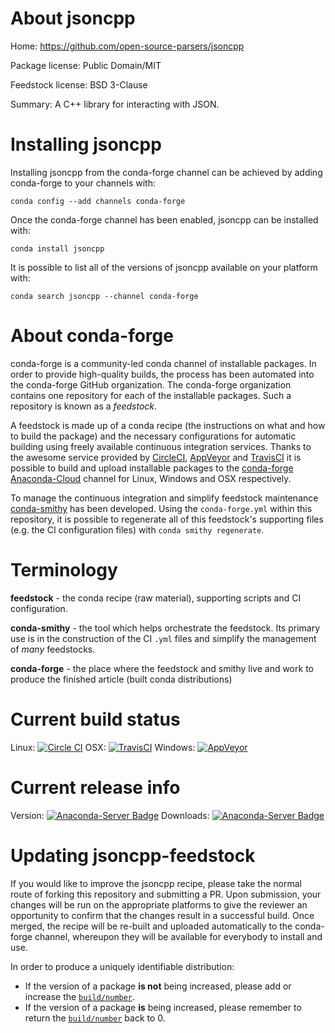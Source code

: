 About jsoncpp
=============

Home: https://github.com/open-source-parsers/jsoncpp

Package license: Public Domain/MIT

Feedstock license: BSD 3-Clause

Summary: A C++ library for interacting with JSON.



Installing jsoncpp
==================

Installing jsoncpp from the conda-forge channel can be achieved by adding conda-forge to your channels with:

```
conda config --add channels conda-forge
```

Once the conda-forge channel has been enabled, jsoncpp can be installed with:

```
conda install jsoncpp
```

It is possible to list all of the versions of jsoncpp available on your platform with:

```
conda search jsoncpp --channel conda-forge
```


About conda-forge
=================

conda-forge is a community-led conda channel of installable packages.
In order to provide high-quality builds, the process has been automated into the
conda-forge GitHub organization. The conda-forge organization contains one repository 
for each of the installable packages. Such a repository is known as a *feedstock*.

A feedstock is made up of a conda recipe (the instructions on what and how to build
the package) and the necessary configurations for automatic building using freely
available continuous integration services. Thanks to the awesome service provided by
[CircleCI](https://circleci.com/), [AppVeyor](http://www.appveyor.com/)
and [TravisCI](https://travis-ci.org/) it is possible to build and upload installable
packages to the [conda-forge](https://anaconda.org/conda-forge)
[Anaconda-Cloud](http://docs.anaconda.org/) channel for Linux, Windows and OSX respectively.

To manage the continuous integration and simplify feedstock maintenance
[conda-smithy](http://github.com/conda-forge/conda-smithy) has been developed.
Using the ``conda-forge.yml`` within this repository, it is possible to regenerate all of
this feedstock's supporting files (e.g. the CI configuration files) with ``conda smithy regenerate``.


Terminology
===========

**feedstock** - the conda recipe (raw material), supporting scripts and CI configuration.

**conda-smithy** - the tool which helps orchestrate the feedstock.
                   Its primary use is in the construction of the CI ``.yml`` files
                   and simplify the management of *many* feedstocks.

**conda-forge** - the place where the feedstock and smithy live and work to
                  produce the finished article (built conda distributions)

Current build status
====================

Linux: [![Circle CI](https://circleci.com/gh/conda-forge/jsoncpp-feedstock.svg?style=svg)](https://circleci.com/gh/conda-forge/jsoncpp-feedstock)
OSX: [![TravisCI](https://travis-ci.org/conda-forge/jsoncpp-feedstock.svg?branch=master)](https://travis-ci.org/conda-forge/jsoncpp-feedstock) 
Windows: [![AppVeyor](https://ci.appveyor.com/api/projects/status/github/conda-forge/jsoncpp-feedstock?svg=True)](https://ci.appveyor.com/project/conda-forge/jsoncpp-feedstock/branch/master)

Current release info
====================
Version: [![Anaconda-Server Badge](https://anaconda.org/conda-forge/jsoncpp/badges/version.svg)](https://anaconda.org/conda-forge/jsoncpp)
Downloads: [![Anaconda-Server Badge](https://anaconda.org/conda-forge/jsoncpp/badges/downloads.svg)](https://anaconda.org/conda-forge/jsoncpp)


Updating jsoncpp-feedstock
==========================

If you would like to improve the jsoncpp recipe, please take the normal
route of forking this repository and submitting a PR. Upon submission, your changes will
be run on the appropriate platforms to give the reviewer an opportunity to confirm that the
changes result in a successful build. Once merged, the recipe will be re-built and uploaded
automatically to the conda-forge channel, whereupon they will be available for everybody to
install and use.

In order to produce a uniquely identifiable distribution:
 * If the version of a package **is not** being increased, please add or increase
   the [``build/number``](http://conda.pydata.org/docs/building/meta-yaml.html#build-number-and-string). 
 * If the version of a package **is** being increased, please remember to return
   the [``build/number``](http://conda.pydata.org/docs/building/meta-yaml.html#build-number-and-string)
   back to 0.
